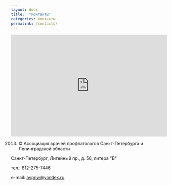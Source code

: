 ```yaml
---
layout: docs
title:  "контакты"
categories: контакты
permalink: /contacts/
---
```


<iframe width="100%" height="330" frameborder="0" scrolling="no" marginheight="0" marginwidth="0" src="https://maps.google.com/maps?f=q&amp;source=s_q&amp;hl=ru&amp;geocode=&amp;q=%D0%B3%D0%BE%D1%80%D0%BE%D0%B4+%D0%A1%D0%B0%D0%BD%D0%BA%D1%82-%D0%9F%D0%B5%D1%82%D0%B5%D1%80%D0%B1%D1%83%D1%80%D0%B3,+%D0%A1%D0%B0%D0%BD%D0%BA%D1%82-%D0%9F%D0%B5%D1%82%D0%B5%D1%80%D0%B1%D1%83%D1%80%D0%B3,+%D0%BF%D1%80%D0%BE%D1%81%D0%BF%D0%B5%D0%BA%D1%82+%D0%9B%D0%B8%D1%82%D0%B5%D0%B9%D0%BD%D1%8B%D0%B9+56+%D0%B2&amp;aq=&amp;sll=59.934683,30.349431&amp;sspn=0.002032,0.004823&amp;ie=UTF8&amp;hq=&amp;hnear=%D0%BF%D1%80%D0%BE%D1%81%D0%BF.+%D0%9B%D0%B8%D1%82%D0%B5%D0%B9%D0%BD%D1%8B%D0%B9,+56,+%D0%A1%D0%B0%D0%BD%D0%BA%D1%82-%D0%9F%D0%B5%D1%82%D0%B5%D1%80%D0%B1%D1%83%D1%80%D0%B3,+191014&amp;t=m&amp;ll=59.934129,30.348079&amp;spn=0.007525,0.01929&amp;z=14&amp;output=embed"></iframe>

2013. © Ассоциация врачей профпатологов Санкт-Петербурга и Ленинградской области

Санкт-Петербург, Литейный пр., д. 56, литера "В"

тел.: 812-275-7446

e-mail: avpnw@yandex.ru
